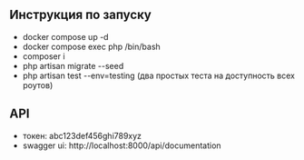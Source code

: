 ## Инструкция по запуску
- docker compose up -d
- docker compose exec php /bin/bash
- composer i
- php artisan migrate --seed
- php artisan test --env=testing (два простых теста на доступность всех роутов)

## API
- токен: abc123def456ghi789xyz
- swagger ui: http://localhost:8000/api/documentation
